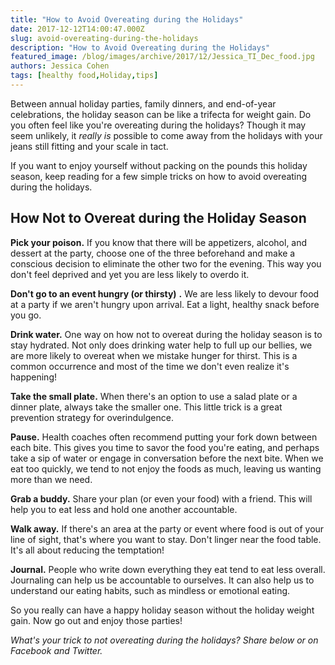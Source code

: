 ```yaml
---
title: "How to Avoid Overeating during the Holidays"
date: 2017-12-12T14:00:47.000Z
slug: avoid-overeating-during-the-holidays
description: "How to Avoid Overeating during the Holidays"
featured_image: /blog/images/archive/2017/12/Jessica_TI_Dec_food.jpg
authors: Jessica Cohen
tags: [healthy food,Holiday,tips]
---
```


Between annual holiday parties, family dinners, and end-of-year celebrations, the holiday season can be like a trifecta for weight gain. Do you often feel like you're overeating during the holidays? Though it may seem unlikely, it _really_ _is_ possible to come away from the holidays with your jeans still fitting and your scale in tact.

If you want to enjoy yourself without packing on the pounds this holiday season, keep reading for a few simple tricks on how to avoid overeating during the holidays.

## How Not to Overeat during the Holiday Season

**Pick your poison.** If you know that there will be appetizers, alcohol, and dessert at the party, choose one of the three beforehand and make a conscious decision to eliminate the other two for the evening. This way you don't feel deprived and yet you are less likely to overdo it.

**Don't go to an event hungry (or thirsty)** **.** We are less likely to devour food at a party if we aren't hungry upon arrival. Eat a light, healthy snack before you go.

**Drink water.** One way on how not to overeat during the holiday season is to stay hydrated. Not only does drinking water help to full up our bellies, we are more likely to overeat when we mistake hunger for thirst. This is a common occurrence and most of the time we don't even realize it's happening!

**Take the small plate.** When there's an option to use a salad plate or a dinner plate, always take the smaller one. This little trick is a great prevention strategy for overindulgence.

**Pause.** Health coaches often recommend putting your fork down between each bite. This gives you time to savor the food you're eating, and perhaps take a sip of water or engage in conversation before the next bite. When we eat too quickly, we tend to not enjoy the foods as much, leaving us wanting more than we need.

**Grab a buddy.** Share your plan (or even your food) with a friend. This will help you to eat less and hold one another accountable.

**Walk away.** If there's an area at the party or event where food is out of your line of sight, that's where you want to stay. Don't linger near the food table. It's all about reducing the temptation!

**Journal.** People who write down everything they eat tend to eat less overall. Journaling can help us be accountable to ourselves. It can also help us to understand our eating habits, such as mindless or emotional eating.

So you really can have a happy holiday season without the holiday weight gain. Now go out and enjoy those parties!

_What's your trick to not overeating during the holidays? Share below or on Facebook and Twitter._
